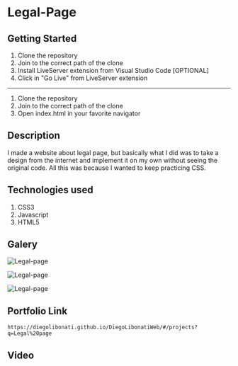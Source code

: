 # Legal-Page

## Getting Started

1. Clone the repository
2. Join to the correct path of the clone
3. Install LiveServer extension from Visual Studio Code [OPTIONAL]
4. Click in "Go Live" from LiveServer extension

---

1. Clone the repository
2. Join to the correct path of the clone
3. Open index.html in your favorite navigator

## Description

I made a website about legal page, but basically what I did was to take a design from the internet and implement it on my own without seeing the original code. All this was because I wanted to keep practicing CSS.

## Technologies used

1. CSS3
2. Javascript
3. HTML5

## Galery

![Legal-page](https://raw.githubusercontent.com/DiegoLibonati/DiegoLibonatiWeb/main/data/projects/Css/Imagenes/legal-0.jpg)

![Legal-page](https://raw.githubusercontent.com/DiegoLibonati/DiegoLibonatiWeb/main/data/projects/Css/Imagenes/legal-1.jpg)

![Legal-page](https://raw.githubusercontent.com/DiegoLibonati/DiegoLibonatiWeb/main/data/projects/Css/Imagenes/legal-2.jpg)

## Portfolio Link

`https://diegolibonati.github.io/DiegoLibonatiWeb/#/projects?q=Legal%20page`

## Video
